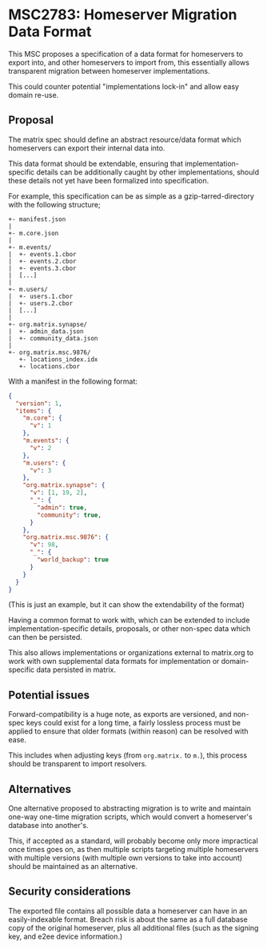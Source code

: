 # MSC2783: Homeserver Migration Data Format

This MSC proposes a specification of a data format for homeservers to export into, and other
homeservers to import from, this essentially allows transparent migration between homeserver implementations.

This could counter potential "implementations lock-in" and allow easy domain re-use.

## Proposal

The matrix spec should define an abstract resource/data format which homeservers can export their internal data into.

This data format should be extendable, ensuring that implementation-specific details can be additionally caught by other implementations, should these details not yet have been formalized into specification.

For example, this specification can be as simple as a gzip-tarred-directory with the following structure;

```text
+- manifest.json
|
+- m.core.json
|
+- m.events/
|  +- events.1.cbor
|  +- events.2.cbor
|  +- events.3.cbor
|  [...]
|
+- m.users/
|  +- users.1.cbor
|  +- users.2.cbor
|  [...]
|
+- org.matrix.synapse/
|  +- admin_data.json
|  +- community_data.json
|
+- org.matrix.msc.9876/
   +- locations_index.idx
   +- locations.cbor
```

With a manifest in the following format:

```json
{
  "version": 1,
  "items": {
    "m.core": {
      "v": 1
    },
    "m.events": {
      "v": 2
    },
    "m.users": {
      "v": 3
    },
    "org.matrix.synapse": {
      "v": [1, 19, 2],
      "_": {
        "admin": true,
        "community": true,
      }
    },
    "org.matrix.msc.9876": {
      "v": 98,
      "_": {
        "world_backup": true
      }
    }
  }
}
```

(This is just an example, but it can show the extendability of the format)

Having a common format to work with, which can be extended to include implementation-specific details, proposals, or other non-spec data which can then be persisted.

This also allows implementations or organizations external to matrix.org to work with own supplemental data formats for implementation or domain-specific data persisted in matrix.

## Potential issues

Forward-compatibility is a huge note, as exports are versioned, and non-spec keys could exist for a long time, a fairly lossless process must be applied to ensure that older formats (within reason) can be resolved with ease.

This includes when adjusting keys (from `org.matrix.` to `m.`), this process should be transparent to import resolvers.

## Alternatives

One alternative proposed to abstracting migration is to write and maintain one-way one-time migration scripts, which would convert a homeserver's database into another's.

This, if accepted as a standard, will probably become only more impractical once times goes on, as then multiple scripts targeting multiple homeservers with multiple versions (with multiple own versions to take into account) should be maintained as an alternative.

## Security considerations

The exported file contains all possible data a homeserver can have in an easily-indexable format. Breach risk is about the same as a full database copy of the original homeserver, plus all additional files (such as the signing key, and e2ee device information.)
